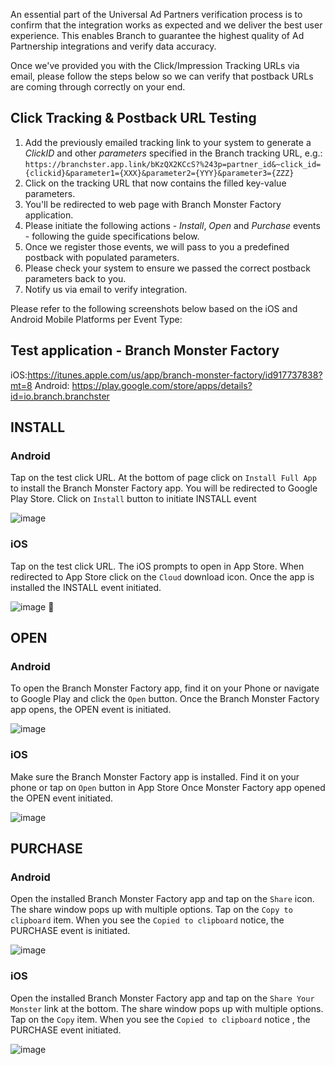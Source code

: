 An essential part of the Universal Ad Partners verification process is to confirm that the integration works as expected and we deliver the best user experience. This enables Branch to guarantee the highest quality of Ad Partnership integrations and verify data accuracy.

Once we've provided you with the Click/Impression Tracking URLs via email, please follow the steps below so we can verify that postback URLs are coming through correctly on your end.

## Click Tracking & Postback URL Testing

1. Add the previously emailed tracking link to your system to generate a *ClickID* and other *parameters* specified in the Branch tracking URL, e.g.: `https://branchster.app.link/bKzQX2KCcS?%243p=partner_id&~click_id={clickid}&parameter1={XXX}&parameter2={YYY}&parameter3={ZZZ}`
2. Click on the tracking URL that now contains the filled key-value parameters.
3. You'll be redirected to web page with Branch Monster Factory application.
4. Please initiate the following actions - *Install*, *Open* and *Purchase* events - following the guide specifications below.
5. Once we register those events, we will pass to you a predefined postback with populated parameters.
6. Please check your system to ensure we passed the correct postback parameters back to you.
7. Notify us via email to verify integration.

Please refer to the following screenshots below based on the iOS and Android Mobile Platforms per Event Type:

## Test application - Branch Monster Factory

iOS:https://itunes.apple.com/us/app/branch-monster-factory/id917737838?mt=8
Android: https://play.google.com/store/apps/details?id=io.branch.branchster


## INSTALL

### Android
Tap on the test click URL.
At the bottom of page click on `Install Full App` to install the Branch Monster Factory app.
You will be redirected to Google Play Store. Click on `Install` button to initiate INSTALL event

![image](/img/pages/deep-linked-ads/partner-resources/test-install-android.png)

### iOS
Tap on the test click URL. The iOS prompts to open in App Store.
When redirected to App Store click on the `Cloud` download icon. Once the app is installed the INSTALL event  initiated.

![image](/img/pages/deep-linked-ads/partner-resources/test-install-ios.png)

## OPEN

### Android
To open the Branch Monster Factory app, find it on your Phone or navigate to Google Play and click the `Open` button. Once the Branch Monster Factory app opens, the OPEN event is initiated.

![image](/img/pages/deep-linked-ads/partner-resources/test-open-android.png)

### iOS
Make sure the Branch Monster Factory app is installed. Find it on your phone or tap on `Open` button in App Store
Once Monster Factory app opened the OPEN event initiated.

![image](/img/pages/deep-linked-ads/partner-resources/test-open-ios.png)


## PURCHASE

### Android
Open the installed Branch Monster Factory app and tap on the `Share` icon. The share window pops up with multiple options. Tap on the `Copy to clipboard` item. When you see the `Copied to clipboard` notice, the PURCHASE event is initiated.

![image](/img/pages/deep-linked-ads/partner-resources/test-purchase-android.png)

### iOS
Open the installed Branch Monster Factory app and tap on the `Share Your Monster` link at the bottom. The share window pops up with multiple options. Tap on the `Copy` item. When you see the `Copied to clipboard` notice , the PURCHASE event initiated.

![image](/img/pages/deep-linked-ads/partner-resources/test-purchase-ios.png)
